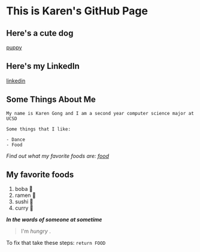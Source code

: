 # This is Karen's GitHub Page


## Here's a cute dog
[puppy](https://thezebra.org/2020/08/03/puppy-essentials-everything-you-need-for-a-new-puppy/)


## Here's my LinkedIn
[linkedin](https://www.linkedin.com/in/karengong2001/)

## Some Things About Me

```
My name is Karen Gong and I am a second year computer science major at UCSD

Some things that I like:

- Dance
- Food 
```
_Find out what my favorite foods are: [food](https://github.com/kwgong/karengong.github.io/blob/gh-pages/index.md#some-things-about-me)_

## My favorite foods

1. boba :tea:
2. ramen :ramen:
3. sushi :sushi:
4. curry :curry:

**_In the words of someone at sometime_**
> I'm _hungry_ .

To fix that take these steps:
`return FOOD`




